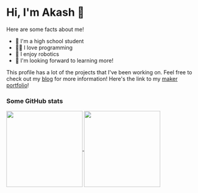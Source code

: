 # Hi, I'm Akash 👋

Here are some facts about me!
- 🏫 I'm a high school student
- 🧑‍💻 I love programming
- 🤖 I enjoy robotics
- 🌱 I'm looking forward to learning more!

This profile has a lot of the projects that I've been working on. Feel free to check out my [blog](https://akeboss-tech.github.io/) for more information! Here's the link to my [maker portfolio](https://youtu.be/4etao10RN-st)!

### Some GitHub stats

<a href="https://github.com/anuraghazra/github-readme-stats">
  <img height=200 align="center" src="https://github-readme-stats.vercel.app/api?username=akeboss-tech&show_icons=true&theme=radical&rank_icon=github" />
</a>
<a href="https://github.com/anuraghazra/convoychat">
  <img height=200 align="center" src="https://github-readme-stats.vercel.app/api/top-langs?username=akeboss-tech&layout=compact&langs_count=8&card_width=320&show_icons=true&theme=radical" />
</a>
